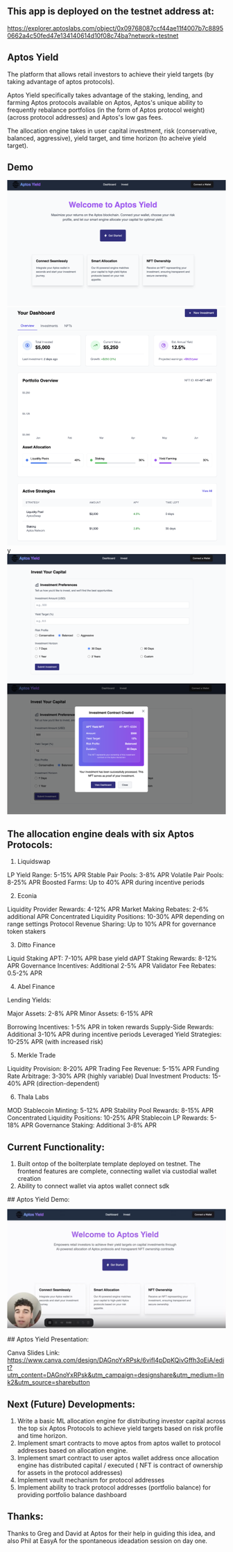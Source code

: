 ## This app is deployed on the testnet address at:
https://explorer.aptoslabs.com/object/0x09768087ccf44ae11f4007b7c88950662a4c50fed47e134140614d10f08c74ba?network=testnet

## Aptos Yield
The platform that allows retail investors to achieve their yield targets (by taking advantage of aptos protocols). 

Aptos Yield specifically takes advantage of the staking, lending, and farming Aptos protocols available on Aptos, Aptos's unique ability to frequently rebalance portfolios (in the form of Aptos protocol weight) (across protocol addresses) and Aptos's low gas fees.

The allocation engine takes in user capital investment, risk (conservative, balanced, aggressive), yield target, and time horizon (to acheive yield target).

## Demo

![Homepage](homepage.png)
![Dashboard](dashboard.png)y
![Invest-Page-Pre-Confirmation](invest-pre-submission.png)
![Invest-Page-Confirmation](invest-post-submission.png)

## The allocation engine deals with six Aptos Protocols:

1. Liquidswap

LP Yield Range: 5-15% APR
Stable Pair Pools: 3-8% APR
Volatile Pair Pools: 8-25% APR
Boosted Farms: Up to 40% APR during incentive periods


2. Econia

Liquidity Provider Rewards: 4-12% APR
Market Making Rebates: 2-6% additional APR
Concentrated Liquidity Positions: 10-30% APR depending on range settings
Protocol Revenue Sharing: Up to 10% APR for governance token stakers


3. Ditto Finance

Liquid Staking APT: 7-10% APR base yield
dAPT Staking Rewards: 8-12% APR
Governance Incentives: Additional 2-5% APR
Validator Fee Rebates: 0.5-2% APR


4. Abel Finance

Lending Yields:

Major Assets: 2-8% APR
Minor Assets: 6-15% APR


Borrowing Incentives: 1-5% APR in token rewards
Supply-Side Rewards: Additional 3-10% APR during incentive periods
Leveraged Yield Strategies: 10-25% APR (with increased risk)


5. Merkle Trade

Liquidity Provision: 8-20% APR
Trading Fee Revenue: 5-15% APR
Funding Rate Arbitrage: 3-30% APR (highly variable)
Dual Investment Products: 15-40% APR (direction-dependent)


6. Thala Labs

MOD Stablecoin Minting: 5-12% APR
Stability Pool Rewards: 8-15% APR
Concentrated Liquidity Positions: 10-25% APR
Stablecoin LP Rewards: 5-18% APR
Governance Staking: Additional 3-8% APR

## Current Functionality:

1. Built ontop of the boilterplate template deployed on testnet. The frontend features are complete, connecting wallet via custodial wallet creation
2. Ability to connect wallet via aptos wallet connect sdk

## Aptos Yield Demo:

[![Watch the Aptos Yield Demo](aptos-yield-hackathon-demo.png)](https://www.loom.com/share/4612956a12824fbcaacece674da2d4ea?sid=d0634f1b-fd4f-4858-990e-735ed5625988)


## Aptos Yield Presentation:

Canva Slides Link: https://www.canva.com/design/DAGnoYxRPsk/6vifI4pDpKQivGffh3oEiA/edit?utm_content=DAGnoYxRPsk&utm_campaign=designshare&utm_medium=link2&utm_source=sharebutton

## Next (Future) Developments:
1. Write a basic ML allocation engine for distributing investor capital across the top six Aptos Protocols to achieve yield targets based on risk profile and time horizon.
2. Implement smart contracts to move aptos from aptos wallet to protocol addresses based on allocation engine.
3. Implement smart contract to user aptos wallet address once allocation engine has distributed capital / executed ( NFT is contract of ownership for assets in the protocol addresses)
4. Implement vault mechanism for protocol addresses
5. Implement ability to track protocol addresses (portfolio balance) for providing portfolio balance dashboard

## Thanks:
Thanks to Greg and David at Aptos for their help in guiding this idea, and also Phil at EasyA for the spontaneous ideadation session on day one. 

